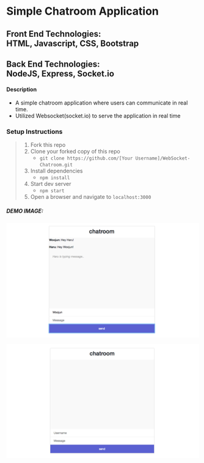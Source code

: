 # Simple Chatroom Application

## Front End Technologies:</br>HTML, Javascript, CSS, Bootstrap
## Back End Technologies:</br>NodeJS, Express, Socket.io

#### Description

- A simple chatroom application where users can communicate in real time.
- Utilized Websocket(socket.io) to serve the application in real time

### Setup Instructions

> 1. Fork this repo
> 2. Clone your forked copy of this repo
>    - `git clone https://github.com/[Your Username]/WebSocket-Chatroom.git`
> 3. Install dependencies 
>    - `npm install`
> 4. Start dev server
>    - `npm start`
> 5. Open a browser and navigate to `localhost:3000`


##### DEMO IMAGE: 
![alt text](/first.png "Basic")

![alt text](/second.png "When in action")